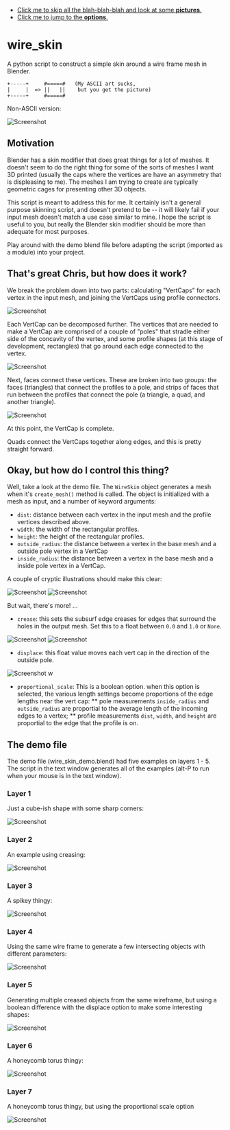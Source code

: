 * [Click me to skip all the blah-blah-blah and look at some **pictures**.](#the-demo-file)
* [Click me to jump to the **options**.](#okay-but-how-do-i-control-this-thing)

# wire_skin
A python script to construct a simple skin around a wire frame mesh in Blender.

```
+-----+     #=====#   (My ASCII art sucks,
|     |  => ||   ||    but you get the picture)
+-----+     #=====#
```

Non-ASCII version:

![Screenshot](documentation/wire_skin_demo1.png?raw=true "Screenshot")

## Motivation
Blender has a skin modifier that does great things for a lot of meshes. It doesn't seem to do the right thing for some of the sorts of meshes I want 3D printed (usually the caps where the vertices are have an asymmetry that is displeasing to me). The meshes I am trying to create are typically geometric cages for presenting other 3D objects.

This script is meant to address this for me. It certainly isn't a general purpose skinning script, and doesn't pretend to be -- it will likely fail if your input mesh doesn't match a use case similar to mine. I hope the script is useful to you, but really the Blender skin modifier should be more than adequate for most purposes.

Play around with the demo blend file before adapting the script (imported as a module) into your project.

## That's great Chris, but how does it work?

We break the problem down into two parts: calculating "VertCaps" for each vertex in the input mesh, and joining the VertCaps using profile connectors.

![Screenshot](documentation/wire_skin_demo2.png?raw=true "Screenshot")

Each VertCap can be decomposed further. The vertices that are needed to make a VertCap are comprised of a couple of "poles" that stradle either side of the concavity of the vertex, and some profile shapes (at this stage of development, rectangles) that go around each edge connected to the vertex.

![Screenshot](documentation/wire_skin_demo3.png?raw=true "Screenshot")

Next, faces connect these vertices. These are broken into two groups: the faces (triangles) that connect the profiles to a pole, and strips of faces that run between the profiles that connect the pole (a triangle, a quad, and another triangle).

![Screenshot](documentation/wire_skin_demo4.png?raw=true "Screenshot")

At this point, the VertCap is complete.

Quads connect the VertCaps together along edges, and this is pretty straight forward.

## Okay, but how do I control this thing?

Well, take a look at the demo file. The `WireSkin` object generates a mesh when it's `create_mesh()` method is called. The object is initialized with a mesh as input, and a number of keyword arguments:

* `dist`: distance between each vertex in the input mesh and the profile vertices described above.
* `width`: the width of the rectangular profiles.
* `height`: the height of the rectangular profiles.
* `outside_radius`: the distance between a vertex in the base mesh and a outside pole vertex in a VertCap
* `inside_radius`: the distance between a vertex in the base mesh and a inside pole vertex in a VertCap.

A couple of cryptic illustrations should make this clear:

![Screenshot](documentation/wire_skin_demo5.png?raw=true "Screenshot")
![Screenshot](documentation/wire_skin_demo6.png?raw=true "Screenshot")

But wait, there's more! ...

* `crease`: this sets the subsurf edge creases for edges that surround the holes in the output mesh. Set this to a float between `0.0` and `1.0` or `None`.

![Screenshot](documentation/wire_skin_demo_crease_0.0.png?raw=true "Screenshot")
![Screenshot](documentation/wire_skin_demo_crease_1.0.png?raw=true "Screenshot")

* `displace`: this float value moves each vert cap in the direction of the outside pole.

![Screenshot](documentation/wire_skin_demo_displace.png?raw=true "Screenshot")
w

* `proportional_scale`: This is a boolean option. when this option is selected, the various length settings become proportions of the edge lengths near the vert cap:
** pole measurements `inside_radius` and `outside_radius` are proportial to the average length of the incoming edges to a vertex;
** profile measurements `dist`, `width`, and `height` are proportial to the edge that the profile is on.

## The demo file

The demo file (wire_skin_demo.blend) had five examples on layers 1 - 5. The script in the text window generates all of the examples (alt-P to run when your mouse is in the text window).

### Layer 1

Just a cube-ish shape with some sharp corners:

![Screenshot](documentation/wire_skin_demo_layer1.png?raw=true "Screenshot")

### Layer 2

An example using creasing:

![Screenshot](documentation/wire_skin_demo_layer2.png?raw=true "Screenshot")

### Layer 3

A spikey thingy:

![Screenshot](documentation/wire_skin_demo_layer3.png?raw=true "Screenshot")

### Layer 4

Using the same wire frame to generate a few intersecting objects with different parameters:

![Screenshot](documentation/wire_skin_demo_layer4.png?raw=true "Screenshot")

### Layer 5

Generating multiple creased objects from the same wireframe, but using a boolean difference with the displace option to make some interesting shapes:

![Screenshot](documentation/wire_skin_demo_layer5.png?raw=true "Screenshot")

### Layer 6

A honeycomb torus thingy:

![Screenshot](documentation/wire_skin_demo_layer6.png?raw=true "Screenshot")

### Layer 7

A honeycomb torus thingy, but using the proportional scale option

![Screenshot](documentation/wire_skin_demo_layer7.png?raw=true "Screenshot")
